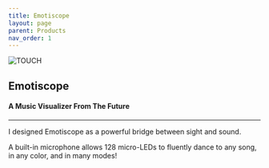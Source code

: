 ```yaml
---
title: Emotiscope
layout: page
parent: Products
nav_order: 1
---
```


![TOUCH](https://github.com/lixie-labs/emotiscope/blob/main/extras/img/emotiscope_spectrum_crop.jpg?raw=true)

## Emotiscope

#### A Music Visualizer From The Future

--------------------------------------------

I designed Emotiscope as a powerful bridge between sight and sound.

A built-in microphone allows 128 micro-LEDs to fluently dance to any song, in any color, and in many modes!

